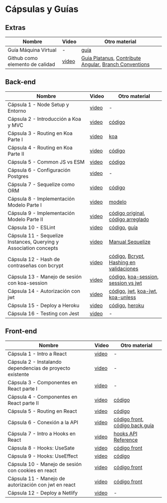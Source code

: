 # Cápsulas y Guías 

## Extras 
| Nombre        | Video         | Otro material|
| ------------- | ------------- | ------------- |
| Guía Máquina Virtual  | -  | [guía](https://github.com/IIC2513-2022-2/project/tree/main/c%C3%A1psulas/gu%C3%ADa%201) |
| Github como elemento de calidad | [video](https://www.loom.com/share/1cdac908489e4979ba0a81fc42186c98) | [Guia Platanus](https://la-guia.platan.us/setup/configuracion_de_proyectos/git), [Contribute Angular](https://github.com/angular/angular/blob/22b96b9/CONTRIBUTING.md#type), [Branch Conventions](https://idiv-biodiversity.github.io/git-knowledge-base/branch-naming-conventions.html) |

## Back-end
| Nombre        | Video         | Otro material|
| ------------- | ------------- | ------------- |
| Cápsula 1 - Node Setup y Entorno |[video](https://www.loom.com/share/9ff4dc64f2004867a61b4322dfd9411e)  | - |
| Cápsula 2 - Introducción a Koa y MVC | [video](https://www.loom.com/share/5e08c08edd704189b74c80a0698fbdff)  | [código](https://github.com/IIC2513-2022-2/dcc2048/pull/1) |
| Cápsula 3 - Routing en Koa Parte I | [video](https://www.loom.com/share/0000581168dd400a86292240b36dbf50)  | [koa](https://github.com/ZijianHe/koa-router) |
| Cápsula 4 - Routing en Koa Parte II | [video](https://www.loom.com/share/54a7c5b36bc94ac9a66f8b38213740fa)  | [código](https://github.com/IIC2513-2022-2/dcc2048/pull/2)|
| Cápsula 5 - Common JS vs ESM | [video](https://www.loom.com/share/dab0a46052fb4012829cf4fd587973af)  | [código](https://github.com/IIC2513-2022-2/dccat-API/pull/3/commits/21376bddc482354a2383bafcae1ad0ca0ab4fea2) |
| Cápsula 6 - Configuración Postgres | [video](https://www.loom.com/share/f648d62b3f304b839728e189f9583ef3)  | - |
| Cápsula 7 - Sequelize como ORM | [video](https://www.loom.com/share/cea3a164061346a7ab3d964bd487867f)  | [código](https://github.com/IIC2513-2022-2/dccat-API/pull/3) |
| Cápsula 8 - Implementación Modelo Parte I | [video](https://www.loom.com/share/18a01b14f69648edafc2a35ad7b70877)  | [modelo](https://github.com/IIC2513-2022-2/project/tree/main/c%C3%A1psulas/c%C3%A1psula%208) |
| Cápsula 9 - Implementación Modelo Parte II | [video](https://www.loom.com/share/470d132366d547698a299ace48885e48)  | [código original](https://github.com/IIC2513-2022-2/dccat-API/pull/4), [código arreglado](https://github.com/IIC2513-2022-2/dccat-API/pull/9) |
| Cápsula 10 - ESLint | [video](https://www.loom.com/share/12fe1b244ae7458b96d1a37b045db06e)  | [código](https://github.com/IIC2513-2022-2/dccat-API/pull/5), [guía](https://github.com/IIC2513-2022-2/project/tree/main/c%C3%A1psulas/c%C3%A1psula%2010) |
| Cápsula 11 - Sequelize Instances, Querying y Association concepts | [video](https://www.loom.com/share/fc8448af96c44aa7b593a0a12d9c3b50)  | [Manual Sequelize](https://sequelize.org/docs/v6/core-concepts/model-querying-basics/)|
| Cápsula 12 - Hash de contraseñas con bcrypt | [video](https://www.loom.com/share/4a68975a5dbe43bab85982da97b0f12b)  | [código](https://github.com/IIC2513-2022-2/dccat-API/pull/8), [Bcrypt](https://www.npmjs.com/package/bcrypt), [Hashing en validaciones](https://stackoverflow.com/questions/34120548/using-bcrypt-with-sequelize-model)|
| Cápsula 13 - Manejo de sesión con koa-session | [video](https://www.loom.com/share/46b06ac0acc947ecacc9b43ad2ac4287)  | [código](https://github.com/IIC2513-2022-2/dccat-API/pull/12/), [koa-session](https://www.npmjs.com/package/koa-session), [session vs jwt](https://medium.com/@prashantramnyc/difference-between-session-cookies-vs-jwt-json-web-tokens-for-session-management-4be67d2f066e)|
| Cápsula 14 - Autorización con jwt | [video](https://www.loom.com/share/a6b41e5bdca446f69987cf1431200b41)  | [código](https://github.com/IIC2513-2022-2/dccat-API/pull/12/), [jwt](https://jwt.io/), [koa-jwt](https://www.npmjs.com/package/koa-jwt), [koa-unless](https://github.com/Foxandxss/koa-unless)|
| Cápsula 15 - Deploy a Heroku | [video](https://www.loom.com/share/6669cb41118f49a0afa018bad8bfe00b)  | [código](https://github.com/IIC2513-2022-2/dccat-API/pull/7), [heroku](https://www.heroku.com/platform)|
| Cápsula 16 - Testing con Jest | [video](https://www.loom.com/share/ee2d864abaf74f90a3608781ab393c4f)  | - |



## Front-end
| Nombre        | Video         | Otro material|
| ------------- | ------------- | ------------- |
| Cápsula 1 - Intro a React  | [video](https://www.loom.com/share/c39d3f3548a14634b34f62bb316e0b77)  | - |
| Cápsula 2 - Instalando dependencias de proyecto existente  | [video](https://www.loom.com/share/f5106dae2bb54691af3797829eca22f8)  | - |
| Cápsula 3 - Componentes en React parte I  | [video](https://www.loom.com/share/1e3968be99f44cb0a14d85bc7ce19a40)  | - |
| Cápsula 4 - Componentes en React parte II  | [video](https://www.loom.com/share/22fad33ac4944773ba8e8774b9836024)  | [código](https://github.com/IIC2513-2022-2/dccat-front/pull/1) |
| Cápsula 5 - Routing en React | [video](https://www.loom.com/share/c479f1c4a54f4dcbb0d3552b4b22e5c6)  | [código](https://github.com/IIC2513-2022-2/dccat-front/pull/2) 
| Cápsula 6 - Conexión a la API | [video](https://www.loom.com/share/232b9d03f0f445d98ed8d318934df5e2)  | [código front](https://github.com/IIC2513-2022-2/dccat-front/pull/3), [código back](https://github.com/IIC2513-2022-2/dccat-API/pull/6),[guía](https://github.com/IIC2513-2022-2/project/tree/main/c%C3%A1psulas/c%C3%A1psula%2012)|
| Cápsula 7 - Intro a Hooks en React | [video](https://www.loom.com/share/b42e66f7b76941eba3dd39e17a365a7c)  |[hooks API Reference](https://reactjs.org/docs/hooks-reference.html)|
| Cápsula 8 - Hooks: UseSate | [video](https://www.loom.com/share/cf42d04ecd9944d9a7b994817368c268)  | [código front](https://github.com/IIC2513-2022-2/dccat-front/pull/4)|
| Cápsula 9 - Hooks: UseEffect | [video](https://www.loom.com/share/5e580ca5c926475481e3c17c94cca929)  | [código](https://github.com/IIC2513-2022-2/dccat-front/pull/4)|
| Cápsula 10 - Manejo de sesión con cookies en react| [video](https://www.loom.com/share/8cd70d0075874f07b00570f3261c74e7)  | [código front](https://github.com/IIC2513-2022-2/dccat-front/pull/5#pullrequestreview-1150115622)|
| Cápsula 11 - Manejo de autorización con jwt en react| [video](https://www.loom.com/share/986d6cbfd93846e691c147e1e5584e8f)  | [código front](https://github.com/IIC2513-2022-2/dccat-front/pull/5#pullrequestreview-1150115622)|
| Cápsula 12 - Deploy a Netlify| [video](https://drive.google.com/file/d/1eiC0iQEqETUtb_w9ykAoqhAYc5wfkeJ0/view)  | - |






